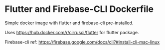 # Flutter and Firebase-CLI Dockerfile

Simple docker image with flutter and firebase-cli pre-installed.

Uses https://hub.docker.com/r/cirrusci/flutter for flutter package.

Firebase-cli ref: https://firebase.google.com/docs/cli?#install-cli-mac-linux
